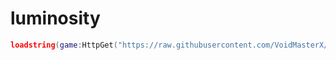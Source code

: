 # luminosity
```lua
loadstring(game:HttpGet("https://raw.githubusercontent.com/VoidMasterX/luminosity/main/loader.lua",true))()
```
